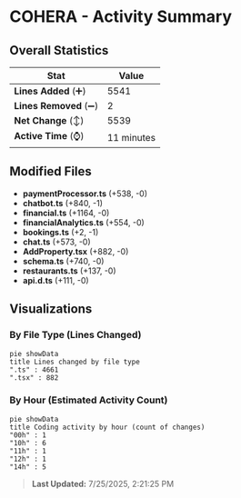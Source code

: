 # COHERA - Activity Summary 

## Overall Statistics

| Stat                   | Value                                                             |
| ---------------------- | ----------------------------------------------------------------- |
| **Lines Added** (➕)   | 5541                                          |
| **Lines Removed** (➖) | 2                                        |
| **Net Change** (↕)    | 5539                |
| **Active Time** (⌚)   | 11 minutes |


## Modified Files
- **paymentProcessor.ts** (+538, -0)
- **chatbot.ts** (+840, -1)
- **financial.ts** (+1164, -0)
- **financialAnalytics.ts** (+554, -0)
- **bookings.ts** (+2, -1)
- **chat.ts** (+573, -0)
- **AddProperty.tsx** (+882, -0)
- **schema.ts** (+740, -0)
- **restaurants.ts** (+137, -0)
- **api.d.ts** (+111, -0)

## Visualizations

### By File Type (Lines Changed)

```mermaid
pie showData
title Lines changed by file type
".ts" : 4661
".tsx" : 882
```

### By Hour (Estimated Activity Count)

```mermaid
pie showData
title Coding activity by hour (count of changes)
"00h" : 1
"10h" : 6
"11h" : 1
"12h" : 1
"14h" : 5
```


> **Last Updated:** 7/25/2025, 2:21:25 PM